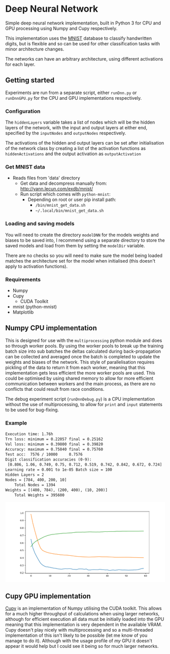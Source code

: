 # Deep Neural Network
Simple deep neural network implementation, built in Python 3 for CPU and GPU processing using Numpy and Cupy respectively.

This implementation uses the [MNIST](http://yann.lecun.com/exdb/mnist/) database to classify handwritten digits, but is flexible and so can be used for other classification tasks with minor architecture changes.

The networks can have an arbitrary architecture, using different activations for each layer.

## Getting started
Experiments are run from a separate script, either `runDnn.py` or `runDnnGPU.py` for the CPU and GPU implementations respectively.

### Configuration
The `hiddenLayers` variable takes a list of nodes which will be the hidden layers of the network, with the input and output layers at either end, specified by the `inputNodes` and `outputNodes` respectively.

The activations of the hidden and output layers can be set after initialisation of the network class by creating a list of the activation functions as `hiddenActivations` and the output activation as `outputActivation`

### Get MNIST data
- Reads files from 'data' directory
  * Get data and decompress manually from:
      http://yann.lecun.com/exdb/mnist/
  * Run script which comes with `python-mnist`:
      - Depending on root or user pip install path:
          * `/bin/mnist_get_data.sh`
          * `~/.local/bin/mnist_get_data.sh`

### Loading and saving models
You will need to create the directory `modelDNN` for the models weights and biases to be saved into, I recommend using a separate directory to store the saved models and load from them by setting the `modelDir` variable.

There are no checks so you will need to make sure the model being loaded matches the architecture set for the model when initialised (this doesn't apply to activation functions).

### Requirements
- Numpy
- Cupy
  * CUDA Toolkit
- mnist (python-mnist)
- Matplotlib

## Numpy CPU implementation
This is designed for use with the `multiprocessing` python module and does so through worker pools. By using the worker pools to break up the training batch size into sub batches the deltas calculated during back-propagation can be collected and averaged once the batch is completed to update the weights and biases of the network. This style of parallelisation requires pickling of the data to return it from each worker, meaning that this implementation gets less efficient the more worker pools are used. This could be optimised by using shared memory to allow for more efficient communication between workers and the main process, as there are no conflicts that could result from race conditions.

The debug experiment script (`runDnnDebug.py`) is a CPU implementation without the use of multiprocessing, to allow for `print` and `input` statements to be used for bug-fixing.

### Example
```
Execution time: 1.76h
Trn loss: minimum = 0.22057 final = 0.25162
Val loss: minimum = 0.39800 final = 0.39820
Accuracy: maximum = 0.75840 final = 0.75760
Test acc:  7576 / 10000 	0.7576
Digit classification accuracies (0-9):
 [0.806, 1.06, 0.749, 0.75, 0.712, 0.519, 0.742, 0.842, 0.672, 0.724]
Learning rate = 0.001 to 1e-05 Batch size = 100
Hidden Layers = 2
Nodes = [784, 400, 200, 10] 
	Total Nodes = 1394
Weights = [(400, 784), (200, 400), (10, 200)] 
	Total Weights = 395600
```

![Example training profile](https://github.com/podit/dnn/blob/master/example.png)

## Cupy GPU implementation
[Cupy](https://cupy.chainer.org/) is an implementation of Numpy utilising the CUDA toolkit. This allows for a much higher throughput of calculations when using larger networks, although for efficient execution all data must be initially loaded into the GPU meaning that this implementation is very dependent in the available VRAM. Cupy doesn't play nicely with multiprocessing and so a multi-threaded implementation of this isn't likely to be possible (let me know of you manage to do it). Although with the usage profile of _my_ GPU it doesn't appear it would help but I could see it being so for much larger networks.
